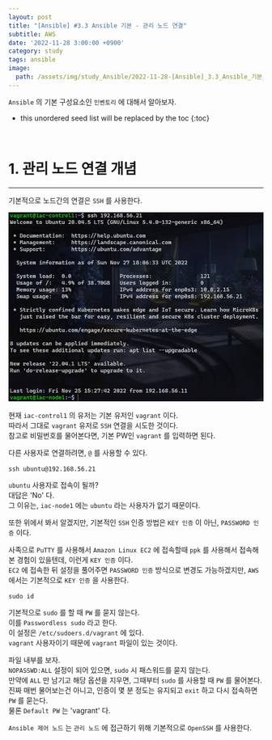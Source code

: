 ```yaml
---
layout: post
title: "[Ansible] #3.3 Ansible 기본 - 관리 노드 연결"
subtitle: AWS
date: '2022-11-28 3:00:00 +0900'
category: study
tags: ansible
image:
  path: /assets/img/study_Ansible/2022-11-28-[Ansible]_3.3_Ansible_기본_-_관리_노드_연결/logo.png
---
```


`Ansible` 의 기본 구성요소인 `인벤토리` 에 대해서 알아보자.
<!--more-->

* this unordered seed list will be replaced by the toc
{:toc}

<br>

# 1. 관리 노드 연결 개념
---

기본적으로 노드간의 연결은 `SSH` 를 사용한다.

![1](/assets/img/study_Ansible/2022-11-28-[Ansible]_3.3_Ansible_기본_-_관리_노드_연결/1.png)

현재 `iac-control1` 의 유저는 기본 유저인 `vagrant` 이다.<br>
따라서 그대로 `vagrant` 유저로 `SSH` 연결을 시도한 것이다.<br>
참고로 비밀번호를 물어본다면, 기본 PW인 `vagrant` 를 입력하면 된다.

다른 사용자로 연결하려면, `@` 를 사용할 수 있다.

```shell
ssh ubuntu@192.168.56.21
```

`ubuntu` 사용자로 접속이 될까?<br>
대답은 'No' 다.<br>
그 이유는, `iac-node1` 에는 `ubuntu` 라는 사용자가 없기 때문이다.

또한 위에서 봐서 알겠지만, 기본적인 `SSH` 인증 방법은 `KEY 인증` 이 아닌, `PASSWORD 인증` 이다.<br>

사족으로 `PuTTY` 를 사용해서 `Amazon Linux EC2` 에 접속할때 `ppk` 를 사용해서 접속해본 경험이 있을텐데, 이런게 `KEY 인증` 이다.<br>
`EC2` 에 접속한 뒤 설정을 풀어주면 `PASSWORD 인증` 방식으로 변경도 가능하겠지만, `AWS` 에서는 기본적으로 `KEY 인증` 을 사용한다.<br>

```shell
sudo id
```

기본적으로 `sudo` 를 할 때 `PW` 를 묻지 않는다.<br>
이를 `Passwordless sudo` 라고 한다.<br>
이 설정은 `/etc/sudoers.d/vagrant` 에 있다.<br>
`vagrant` 사용자이기 때문에 `vagrant` 파일이 있는 것이다.<br>

파일 내부를 보자.<br>
`NOPASSWD:ALL` 설정이 되어 있으면, `sudo` 시 패스워드를 묻지 않는다.<br>
만약에 `ALL` 만 남기고 해당 옵션을 지우면, 그때부터 `sudo` 를 사용할 때 `PW` 를 물어본다.<br>
진짜 매번 물어보는건 아니고, 인증이 몇 분 정도는 유지되고 `exit` 하고 다시 접속하면 `PW` 를 묻는다.<br>
물론 `Default PW` 는 'vagrant' 다.<br>

`Ansible 제어 노드` 는 `관리 노드` 에 접근하기 위해 기본적으로 `OpenSSH` 를 사용한다.

